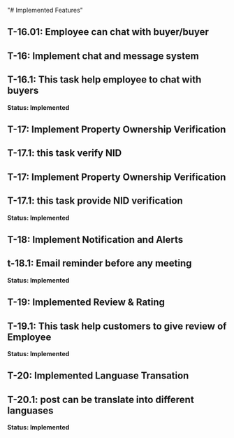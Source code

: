"# Implemented Features" 
## T-16.01: Employee can chat with buyer/buyer
## T-16: Implement chat and message system
## T-16.1: This task help employee to chat with buyers
**Status: Implemented**
## T-17: Implement Property Ownership Verification
## T-17.1: this task verify NID 
## T-17: Implement Property Ownership Verification
## T-17.1: this task provide NID verification
**Status: Implemented**

## T-18: Implement Notification and Alerts
## t-18.1: Email reminder before any meeting
**Status: Implemented**

## T-19: Implemented Review & Rating
## T-19.1: This task help customers to give review of Employee
**Status: Implemented**

## T-20: Implemented Languase Transation
## T-20.1: post can be translate into different languases
**Status: Implemented**

